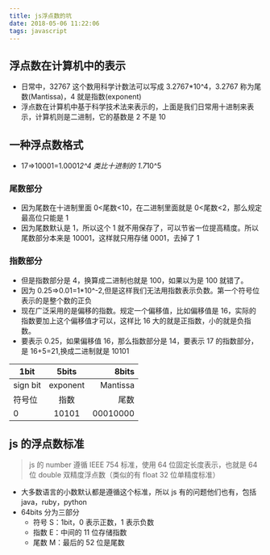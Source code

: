 ```yaml
---
title: js浮点数的坑
date: 2018-05-06 11:22:06
tags: javascript
---
```


## 浮点数在计算机中的表示

* 日常中，32767 这个数用科学计数法可以写成 3.2767\*10^4，3.2767 称为尾数(Mantissa)，4 就是指数(exponent)
* 浮点数在计算机中基于科学技术法来表示的，上面是我们日常用十进制来表示，计算机则是二进制，它的基数是 2 不是 10

## 一种浮点数格式

* 17=>10001=1.0001*2^4 类比十进制的 1.7*10^5

### 尾数部分

* 因为尾数在十进制里面 0<尾数<10，在二进制里面就是 0<尾数<2，那么规定最高位只能是 1
* 因为尾数默认是 1，所以这个 1 就不用保存了，可以节省一位提高精度。所以尾数部分本来是 10001，这样就只用存储 0001，去掉了 1

### 指数部分

* 但是指数部分是 4，换算成二进制也就是 100，如果以为是 100 就错了。
* 因为 0.25=>0.01=1\*10^-2,但是这样我们无法用指数表示负数。第一个符号位表示的是整个数的正负
* 现在广泛采用的是偏移的指数。规定一个偏移值，比如偏移值是 16，实际的指数要加上这个偏移值才可以，这样比 16 大的就是正指数，小的就是负指数。
* 要表示 0.25，如果偏移值 16，那么指数部分是 14，要表示 17 的指数部分，是 16+5=21,换成二进制就是 10101

| 1bit     |  5bits   |    8bits |
| -------- | :------: | -------: |
| sign bit | exponent | Mantissa |
| 符号位   |   指数   |     尾数 |
| 0        |  10101   | 00010000 |

## js 的浮点数标准

> js 的 number 遵循 IEEE 754 标准，使用 64 位固定长度表示，也就是 64 位 double 双精度浮点数（类似的有 float 32 位单精度标准）

* 大多数语言的小数默认都是遵循这个标准，所以 js 有的问题他们也有，包括 java，ruby，python
* 64bits 分为三部分
  * 符号 S：1bit，0 表示正数，1 表示负数
  * 指数 E：中间的 11 位存储指数
  * 尾数 M：最后的 52 位是尾数
